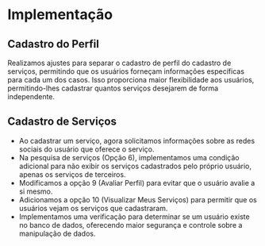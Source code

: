 # Implementação

## Cadastro do Perfil

Realizamos ajustes para separar o cadastro de perfil do cadastro de serviços, permitindo que os usuários forneçam informações específicas para cada um dos casos. Isso proporciona maior flexibilidade aos usuários, permitindo-lhes cadastrar quantos serviços desejarem de forma independente.

## Cadastro de Serviços

* Ao cadastrar um serviço, agora solicitamos informações sobre as redes sociais do usuário que oferece o serviço.
* Na pesquisa de serviços (Opção 6), implementamos uma condição adicional para não exibir os serviços cadastrados pelo próprio usuário, apenas os serviços de terceiros.
* Modificamos a opção 9 (Avaliar Perfil) para evitar que o usuário avalie a si mesmo.
* Adicionamos a opção 10 (Visualizar Meus Serviços) para permitir que os usuários vejam os serviços que cadastraram.
* Implementamos uma verificação para determinar se um usuário existe no banco de dados, oferecendo maior segurança e controle sobre a manipulação de dados.
